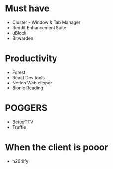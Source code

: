 # Must have
- Cluster - Window & Tab Manager
- Reddit Enhancement Suite
- uBlock
- Bitwarden

# Productivity
- Forest
- React Dev tools 
- Notion Web clipper
- Bionic Reading

# POGGERS
- BetterTTV
- Truffle

# When the client is pooor
- h264ify 
